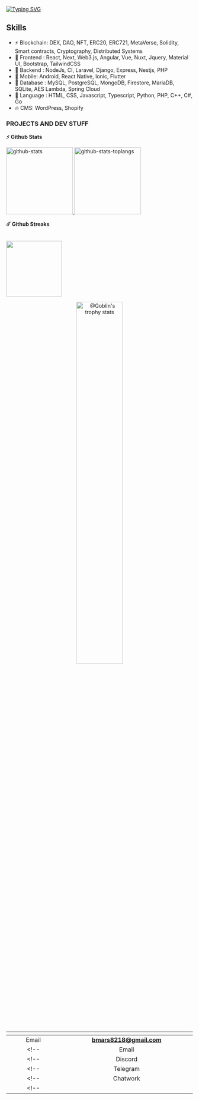 [![Typing SVG](https://readme-typing-svg.herokuapp.com?font=Pacifico&color=%2336BCF7&size=48&center=true&vCenter=true&width=1200&height=100&lines=Senior+Full+Stack+Developer;Senior+Blockchain+Developer;Senior+Software+Developer)]()

## Skills
- ⚡ Blockchain: DEX, DAO, NFT, ERC20, ERC721, MetaVerse, Solidity, Smart contracts, Cryptography, Distributed Systems
- 🌱 Frontend : React, Next, Web3.js, Angular, Vue, Nuxt, Jquery, Material UI, Bootstrap, TailwindCSS
- 🔭 Backend : NodeJs, CI, Laravel, Django, Express, Nestjs, PHP
- 📲 Mobile: Android, React Native, Ionic, Flutter
- 🧩 Database : MySQL, PostgreSQL, MongoDB, Firestore, MariaDB, SQLite, AES Lambda, Spring Cloud
- 💬 Language : HTML, CSS, Javascript, Typescript, Python, PHP, C++, C#, Go
- 🔥 CMS: WordPress, Shopify
  

<!-- ![C](https://img.shields.io/badge/-C-000000?style=flat&logo=C)
![C++](https://img.shields.io/badge/-C++-000000?style=flat&logo=C%2B%2B&logoColor=00599C)
![Clojure](https://img.shields.io/badge/-Clojure-000000?style=flat&logo=Clojure)
![HTML5](https://img.shields.io/badge/-HTML5-000000?style=flat&logo=HTML5)
![Java](https://img.shields.io/badge/-Java-000000?style=flat&logo=Java&logoColor=007396)
![JavaScript](https://img.shields.io/badge/-JavaScript-000000?style=flat&logo=javascript)
![Python](https://img.shields.io/badge/-Python-000000?style=flat&logo=python)
![TypeScript](https://img.shields.io/badge/-TypeScript-000000?style=flat&logo=typescript&logoColor=007ACC)
![SQL](https://img.shields.io/badge/-SQL-000000?style=flat&logo=MySQL)
![Swift](https://img.shields.io/badge/-Swift-000000?style=flat&logo=Swift) -->

<!-- <table align="center">
  <tr>
    <td align="center" width="96">
      <a href="#macropower-tech">
        <img src="https://techstack-generator.vercel.app/python-icon.svg" alt="icon" width="65" height="65" />
      </a>
      <br>Python
    </td>
    <td align="center" width="96">
        <img src="./assets/jupyter.png" width="65" height="65" alt="Jupyter" />
      <br>Jupyter
    </td>
    <td align="center" width="96">
        <img src="https://skillicons.dev/icons?i=selenium" width="65" height="65" alt="Laravel" />
      <br>Selenium
    </td>
    <td align="center" width="96">
        <img src="https://techstack-generator.vercel.app/django-icon.svg" alt="icon" width="65" height="65" />
      <br>Django
    <td align="center" width="96">
        <img src="https://skillicons.dev/icons?i=tensorflow" width="65" height="65" alt="tensorflow" />
      <br>Tensorflow
    </td>
    </td>
    <td align="center" width="96">
        <img src="https://skillicons.dev/icons?i=pytorch" width="65" height="65" alt="Laravel" />
      <br>Pytorch
    </td>
    <td align="center" width="96">
        <img src="./assets/scikitlearn.png" alt="Scikit" width="65" height="65" />
      <br>Scikit
    </td>
    <td align="center" width="96">
        <img src="https://skillicons.dev/icons?i=fastapi" width="65" height="65" alt="FastAPI" />
      <br>FastAPI
    </td>
    <td align="center" width="96">
        <img src="https://techstack-generator.vercel.app/docker-icon.svg" alt="icon" width="65" height="65" />
      <br>Docker
    </td>
  </tr>
  <tr>
    <td align="center" width="96">
        <img src="https://techstack-generator.vercel.app/js-icon.svg" alt="icon" width="65" height="65" />
      <br>JavaScript
    </td>
    <td align="center" width="96">
        <img src="https://techstack-generator.vercel.app/ts-icon.svg" alt="icon" width="65" height="65" />
      <br>TypeScript
    </td>
    <td align="center" width="96">
        <img src="https://skillicons.dev/icons?i=mongodb" width="65" height="65" alt="MongoDB" />
      <br>MongoDB
    </td>
    <td align="center" width="96">
        <img src="https://skillicons.dev/icons?i=express" width="65" height="65" alt="Express" />
      <br>Express
    </td>
    <td align="center" width="96">
        <img src="https://techstack-generator.vercel.app/react-icon.svg" alt="icon" width="65" height="65" />
      <br>React
    </td>
    <td align="center" width="96">
        <img src="https://skillicons.dev/icons?i=nodejs" width="65" height="65" alt="NodeJS" />
      <br>NodeJS
    </td>
    <td align="center" width="96">
        <img src="https://skillicons.dev/icons?i=nextjs" width="65" height="65" alt="NextJS" />
      <br>NextJS
    </td>
    <td align="center" width="96">
        <img src="https://techstack-generator.vercel.app/webpack-icon.svg" alt="icon" width="65" height="65" />
      <br>Webpack
    </td>
    <td align="center" width="96">
        <img src="https://techstack-generator.vercel.app/mysql-icon.svg" alt="icon" width="65" height="65" />
      <br>MySQL
    </td>
  </tr>
  <tr>
    <td align="center" width="96">
        <img src="https://techstack-generator.vercel.app/aws-icon.svg" alt="icon" width="65" height="65" />
      <br>AWS
    </td>
    <td align="center" width="96">
        <img src="https://techstack-generator.vercel.app/github-icon.svg" alt="icon" width="65" height="65" />
      <br>Github
    </td>
    <td align="center" width="96"> 
        <img src="https://user-images.githubusercontent.com/25181517/192108372-f71d70ac-7ae6-4c0d-8395-51d8870c2ef0.png" width="48" height="48" alt="Git" />
      <br>Git
    </td>
    <td align="center"  width="96">
        <img src="https://skillicons.dev/icons?i=laravel" width="48" height="48" alt="Laravel" />
      <br>Laravel
    </td>
    <td align="center"  width="96">
        <img src="https://skillicons.dev/icons?i=rails" width="48" height="48" alt="Rails" />
      <br>Rails
    </td>
    <td align="center"  width="96">
        <img src="https://skillicons.dev/icons?i=html" width="48" height="48" alt="HTML5" />
      <br>HTML5
    </td>
    <td align="center"  width="96">
        <img src="https://skillicons.dev/icons?i=bootstrap" width="48" height="48" alt="bootstrap" />
      <br>Bootstrap
    </td>
    <td align="center" width="96">
        <img src="https://skillicons.dev/icons?i=tailwind" width="48" height="48" alt="tailwind" />
      <br>Tailwind
    </td>
    <td align="center" width="96">
        <img src="https://skillicons.dev/icons?i=jquery" width="48" height="48" alt="jQuery" />
      <br>jQuery
    </td>
  </tr>
 <tr>
      <td align="center" width="96">
        <img src="https://skillicons.dev/icons?i=go" width="48" height="48" alt="MongoDB" />
      <br>Go
    </td>
        <td align="center" width="96">
        <img src="https://skillicons.dev/icons?i=ruby" width="48" height="48" alt="Ruby" />
      <br>Ruby
      </td>
      </td>
    <td align="center" width="96">
        <img src="https://skillicons.dev/icons?i=php" width="48" height="48" alt="PHP" />
      <br>PHP
    </td>
            <td align="center" width="96">
        <img src="https://skillicons.dev/icons?i=vscode" width="48" height="48" alt="VsCode" />
      <br>VsCode
    </td>
              <td align="center" width="96">
        <img src="https://skillicons.dev/icons?i=wordpress" width="48" height="48" alt="WordPress" />
      <br>WordPress
    </td>
              <td align="center" width="96">
        <img src="https://skillicons.dev/icons?i=webflow" width="48" height="48" alt="Webflow" />
      <br>Webflow
    </td>
    <td align="center" width="96">
        <img src="https://techstack-generator.vercel.app/sass-icon.svg" alt="icon" width="48" height="48" />
      <br>Sass
    </td>
    </td>
    <td align="center" width="96">
        <img src="https://techstack-generator.vercel.app/graphql-icon.svg" width="48" height="48" alt="MySQL" />
      <br>GraphQL
    </td>
    <td align="center" width="96">
        <img src="https://skillicons.dev/icons?i=postgres" width="48" height="48" alt="PostgreSQL" />
      <br>PostgreSQL
    </td>
 </tr>
</table> -->

### PROJECTS AND DEV STUFF
<b>⚡ Github Stats</b>
    <br />
    <p>
  <a href="https://github.com/BigStar-2024" target="_blank" rel="noopener noreferrer">
    <img
      height="180em"
      src="https://satoshj-readme-state.vercel.app/api?username=BigStar-2024&hide=contribs&show_icons=true&count_private=true&include_all_commits=true&disable_animations=false&hide_border=true&bg_color=FFFFFF00&text_color=05CCB2&icon_color=FFFFFF&title_color=FFFFFF"
      alt='github-stats'
    />
    <img
      height="180em"
      src="https://satoshj-readme-state.vercel.app/api/top-langs?username=BigStar-2024&show_icons=true&langs_count=8&layout=compact&hide_border=true&bg_color=FFFFFF00&text_color=05CCB2&icon_color=FFFFFF&title_color=FFFFFF"
      alt='github-stats-toplangs'
    />
  </a>
</p>

</p>

<b>☄️ Github Streaks</b>
  
  <br />
  <img height="150em" src="https://github-readme-streak-stats.herokuapp.com/?user=BigStar-2024&theme=gotham&hide_border=true" />


<!-- <b>📊 Total Contribution Graph</b>

</br>
<p align="center">
    <a href="https://github-readme-activity-graph.vercel.app/graph?username=BigStar-2024&theme=react-dark&hide_border=true&hide_title=false&area=true&custom_title=Total%20contribution%20graph%20in%20all%20repo">
        <img src="https://github-readme-activity-graph.vercel.app/graph?username=BigStar-2024&theme=react-dark&hide_border=true&hide_title=false&area=true&custom_title=Total%20contribution%20graph%20in%20all%20repo" width="95%" alt="activity graph">
    </a>
</p> -->
<!-- activity graph bigstar-app end -->



<p align="center">
<a href="https://github.com/BigStar-2024?tab=achievements"><img src="https://github-profile-trophy.vercel.app/?username=BigStar-2024&theme=onestar&no-frame=true&column=3&row=2"  width="50%" height="50%" alt="@Goblin's trophy stats"/></a>
</p>
<!-- 
<p align="center">
<img src="https://github.com/Platane/snk/raw/output/github-contribution-grid-snake.svg" alt="e" style="max-width: 100%;">
</p> -->

<!-- # Do you want to see myteam work? -->
<!-- ### 🥇 Web/Full Stack projects

[![Learn with Socrates](https://img.shields.io/badge/-🏫&nbsp;&nbsp;LearnWithSocrates-000000?style=flat)](https://practiceplaygrow.com)
[![Cyop Community DAO Terminal](https://img.shields.io/badge/-💎&nbsp;CyOp&#8209;Terminal-000000?style=flat)](https://cyop.io)
[![Chip Leader AI](https://img.shields.io/badge/-🃏&nbsp;&nbsp;ChipLeaderAI-000000?style=flat)](https://ai.chipleader.com)
[![CoProperty](https://img.shields.io/badge/-📰&nbsp;Co&nbsp;Property-000000?style=flat)](https://coproperty.cloud)
 -->

<!-- ## Trademarktoday Business Website
<a href="https://github.com/BigStar-2024/trademarktoday-nextjs" target="_blank">![Trademarktoday](https://github.com/BigStar-2024/trademarktoday-nextjs/blob/master/public/01.png?raw=true)</a>
<a href="https://github.com/seniorcoder72/trademarktoday-nextjs" target="_blank">![Trademarktoday](https://github.com/BigStar-2024/trademarktoday-nextjs/blob/master/public/02.png?raw=true)</a> -->

<!-- ## Token Swaping DAPP
  <a href="https://skytech.framer.website/#portfolio" target="_blank" style="width:800px; height: auto; background-size: cover; ">![Token Swaping DAPP](https://i.ibb.co/XFKV40w/tokenswapping.png?raw=true)</a>
  <a href="https://skytech.framer.website/#portfolio" target="_blank">![Token Swaping DAPP](https://i.ibb.co/n6bTDZh/tokenswapping2.png?raw=true")</a>

## Knights Of Chain NFT
  <a href="https://skytech.framer.website/#portfolio" target="_blank">![Knights Of Chain NFT](https://i.ibb.co/1KSRT8z/knight.png?raw=true)</a>
  <a href="https://skytech.framer.website/#portfolio" target="_blank">![Knights Of Chain NFT](https://i.ibb.co/8dWvX1G/knight2.png?raw=true)</a> -->


<div align="center">
<!-- | Email | **<lijuba791@gmail.com>** |
| Email | **<bmars8218@gmail.com>** | -->
  
| <img width=400/>|<img width=800/>|
| :-----: | :-: |
| Email | **<bmars8218@gmail.com>** | 
<!-- | Email | **<bigstar2024skytech@gmail.com>** |  -->
<!-- | Discord | **SkyTech2024** | --> 
<!-- | Telegram | [**SkyTech_2024**] |  -->
<!-- | Chatwork | [**BigStar2024**] | -->
<!-- | <img width=400/> |   -->
  
</div>

<!-- <p align="center">
    <img src="https://user-images.githubusercontent.com/110062591/199664030-9e8cb78a-e462-4368-995a-a792a1c0ed69.gif" />
</p> -->
<!-- <div align="center">
    <h2>Thanks for visiting <img height="40" src="https://emoji.gg/assets/emoji/7333-parrotdance.gif"></h2>
</div> -->

  
